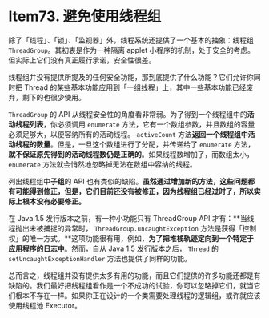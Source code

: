 # Item73. 避免使用线程组

除了「线程」、「锁」、「监视器」外，线程系统还提供了一个基本的抽象：线程组 `ThreadGroup`。其初衷是作为一种隔离 applet 小程序的机制，处于安全的考虑。但实际上它们没有真正履行承诺，安全性很差。



线程组并没有提供所提及的任何安全功能，那到底提供了什么功能？它们允许你同时把 Thread 的某些基本功能应用到「一组线程」上，其中一些基本功能已经废弃，剩下的也很少使用。



`ThreadGroup` 的 API 从线程安全性的角度看非常弱。为了得到一个线程组中的**活动线程列表**，你必须调用 `enumerate` 方法，它有一个数组参数，并且数组的容量必须足够大，以便容纳所有的活动线程。 `activeCount` 方法**返回一个线程组中活动线程的数量**。但是，一旦这个数组进行了分配，并传递给了 `enumerate` 方法，**就不保证原先得到的活动线程数仍是正确的**。如果线程数增加了，而数组太小， `enumerate` 方法就会悄然地忽略掉无法在数组中容纳的线程。

列出线程组中**子组**的 API 也有类似的缺陷。**虽然通过增加新的方法，这些问题都有可能得到修正，但是，它们目前还没有被修正，因为线程组已经过时了，所以实际上根本没有必要修正。**

在 Java 1.5 发行版本之前，有一种小功能只有 ThreadGroup API 才有：**当线程抛出未被捕捉的异常时， `ThreadGroup.uncaughtException` 方法是获得「控制权」的唯一方式。**这项功能很有用，例如，**为了把堆栈轨迹定向到一个特定于应用程序的日志中**。然而，自从 Java 1.5 发行版本之后， `Thread` 的 `setUncaughtExceptionHandler` 方法也提供了同样的功能。

总而言之，线程组并没有提供太多有用的功能，而且它们提供的许多功能还都是有缺陷的。我们最好把线程组看作是一个不成功的试验，你可以忽略掉它们，就当它们根本不存在一样。如果你正在设计的一个类需要处理线程的逻辑组，或许就应该使用线程池 Executor。

